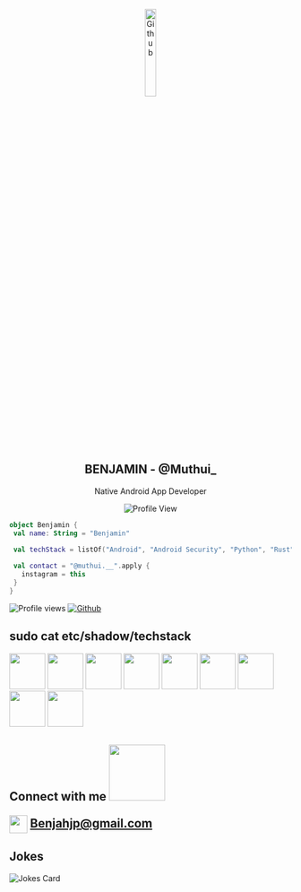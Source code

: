 <p align="center">
 <img width="20%"alt="Github" src="https://octodex.github.com/images/welcometocat.png" />
 <h2 align="center">BENJAMIN - @Muthui_</h2>
 <p align="center">Native Android App Developer</p>
</p>

<p align="center">
<img alt="Profile View" src="https://gpvc.arturio.dev/BENJAHJP" />
</p>

```kotlin
object Benjamin {
 val name: String = "Benjamin"
 
 val techStack = listOf("Android", "Android Security", "Python", "Rust", "Laravel", "Pytorch")

 val contact = "@muthui.__".apply {
   instagram = this
 }
}
```

![Profile views](https://visitor-badge.glitch.me/badge?page_id=BENJAHJP.BENJAHJP)
[![Github](https://img.shields.io/github/followers/BENJAHJP?label=Follow&style=social)](https://github.com/BENJAHJP)

## sudo cat etc/shadow/techstack
<img width ='64px' src ='https://raw.githubusercontent.com/rahulbanerjee26/githubAboutMeGenerator/main/icons/android.svg'> </a>
<img width ='64px' src ='https://raw.githubusercontent.com/rahulbanerjee26/githubAboutMeGenerator/main/icons/python.svg'> </a>
<img width ='64px' src ='https://raw.githubusercontent.com/rahulbanerjee26/githubAboutMeGenerator/main/icons/docker.svg'> </a>
<img width ='64px' src ='https://raw.githubusercontent.com/rahulbanerjee26/githubAboutMeGenerator/main/icons/linux.svg'> </a>
<img width ='64px' src ='https://raw.githubusercontent.com/rahulbanerjee26/githubAboutMeGenerator/main/icons/git.svg'> </a>
<img width ='64px' src ='https://raw.githubusercontent.com/rahulbanerjee26/githubAboutMeGenerator/main/icons/kotlin.svg'> </a>
<img width ='64px' src ='https://raw.githubusercontent.com/rahulbanerjee26/githubAboutMeGenerator/main/icons/rust.svg'> </a>
<img width ='64px' src ='https://raw.githubusercontent.com/rahulbanerjee26/githubAboutMeGenerator/main/icons/pytorch.svg'> </a>
<img width ='64px' src ='https://raw.githubusercontent.com/rahulbanerjee26/githubAboutMeGenerator/main/icons/laravel.svg'> </a>  

<h2> Connect with me <img src='https://raw.githubusercontent.com/ShahriarShafin/ShahriarShafin/main/Assets/handshake.gif' width="100px">
 
<a href = 'https://www.github.com/BENJAHJP'> <img width = '32px' align= 'center' src="https://raw.githubusercontent.com/rahulbanerjee26/githubAboutMeGenerator/main/icons/github.svg"/></a>
<a href = ''>Benjahjp@gmail.com <img width = '32px' align= 'center'></a>

## Jokes
![Jokes Card](https://readme-jokes.vercel.app/api?theme=tokyonight)
